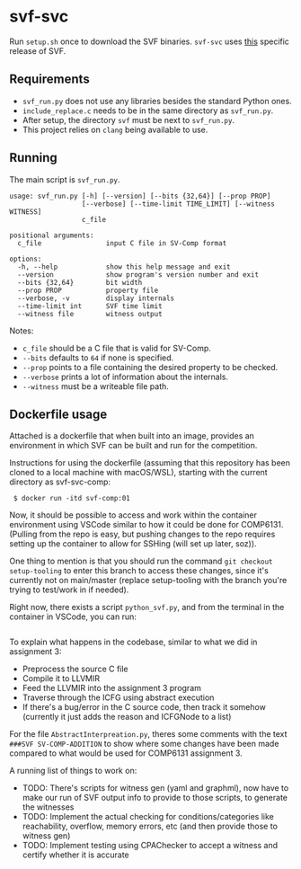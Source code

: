# svf-svc

Run `setup.sh` once to download the SVF binaries. `svf-svc` uses [this](https://github.com/SVF-tools/SVF/releases/tag/SVF-3.0) specific release of SVF.

## Requirements

* `svf_run.py` does not use any libraries besides the standard Python ones.
* `include_replace.c` needs to be in the same directory as `svf_run.py`.
* After setup, the directory `svf` must be next to `svf_run.py`.
* This project relies on `clang` being available to use.

## Running

The main script is `svf_run.py`.

```
usage: svf_run.py [-h] [--version] [--bits {32,64}] [--prop PROP]
                  [--verbose] [--time-limit TIME_LIMIT] [--witness WITNESS]
                  c_file

positional arguments:
  c_file                input C file in SV-Comp format

options:
  -h, --help            show this help message and exit
  --version             show program's version number and exit
  --bits {32,64}        bit width
  --prop PROP           property file
  --verbose, -v         display internals
  --time-limit int      SVF time limit
  --witness file        witness output
```

Notes:
* `c_file` should be a C file that is valid for SV-Comp.
* `--bits` defaults to `64` if none is specified.
* `--prop` points to a file containing the desired property to be checked.
* `--verbose` prints a lot of information about the internals.
* `--witness` must be a writeable file path.

## Dockerfile usage
Attached is a dockerfile that when built into an image, provides an environment in which SVF can be built and run for the competition.

Instructions for using the dockerfile (assuming that this repository has been cloned to a local machine with macOS/WSL), starting with the current directory as svf-svc-comp:
``` $ docker build -t svf-comp:01 .
 $ docker run -itd svf-comp:01
```

Now, it should be possible to access and work within the container environment using VSCode similar to how it could be done for COMP6131. (Pulling from the repo is easy, but pushing changes to the repo requires setting up the container to allow for SSHing (will set up later, soz)).

One thing to mention is that you should run the command `git checkout setup-tooling` to enter this branch to access these changes, since it's currently not on main/master (replace setup-tooling with the branch you're trying to test/work in if needed).

Right now, there exists a script `python_svf.py`, and from the terminal in the container in VSCode, you can run:
``` $ python3 python_svf.py c_source_file_path
```

To explain what happens in the codebase, similar to what we did in assignment 3:
* Preprocess the source C file
* Compile it to LLVMIR
* Feed the LLVMIR into the assignment 3 program
* Traverse through the ICFG using abstract execution
* If there's a bug/error in the C source code, then track it somehow (currently it just adds the reason and ICFGNode to a list)

For the file `AbstractInterpreation.py`, theres some comments with the text `###SVF SV-COMP-ADDITION` to show where some changes have been made compared to what would be used for COMP6131 assignment 3.


A running list of things to work on:
* TODO: There's scripts for witness gen (yaml and graphml), now have to make our run of SVF output info to provide to those scripts, to generate the witnesses
* TODO: Implement the actual checking for conditions/categories like reachability, overflow, memory errors, etc (and then provide those to witness gen)
* TODO: Implement testing using CPAChecker to accept a witness and certify whether it is accurate